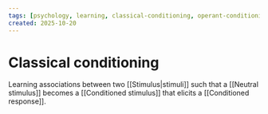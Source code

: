 ```yaml
---
tags: [psychology, learning, classical-conditioning, operant-conditioning, observational-learning, cognition]
created: 2025-10-20
---
```

# Classical conditioning

Learning associations between two [[Stimulus|stimuli]] such that a [[Neutral stimulus]] becomes a [[Conditioned stimulus]] that elicits a [[Conditioned response]].
